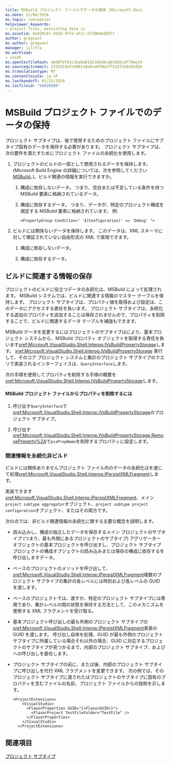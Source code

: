 ```yaml
---
title: MSBuild プロジェクト ファイルでデータの保持 |Microsoft Docs
ms.date: 11/04/2016
ms.topic: conceptual
helpviewer_keywords:
- project files, persisting data in
ms.assetid: 6a920cb7-453d-4ffd-af1c-6f3084bd03f7
author: gregvanl
ms.author: gregvanl
manager: jillfra
ms.workload:
- vssdk
ms.openlocfilehash: ebd8fef41c1ba8a81d116bddca61026cdf79ee24
ms.sourcegitcommit: 2193323efc608118e0ce6f6b2ff532f158245d56
ms.translationtype: MT
ms.contentlocale: ja-JP
ms.lasthandoff: 01/25/2019
ms.locfileid: "54929206"
---
```

# <a name="persisting-data-in-the-msbuild-project-file"></a>MSBuild プロジェクト ファイルでのデータの保持
プロジェクト サブタイプは、後で使用するためのプロジェクト ファイルにサブタイプ固有のデータを保持する必要があります。 プロジェクト サブタイプは、次の要件を満たすためにプロジェクト ファイルの永続化を使用します。  
  
1.  プロジェクトのビルドの一部として使用されるデータを保持します。 (Microsoft Build Engine の詳細については、次を参照してください[MSBuild](../../msbuild/msbuild.md)。)。ビルド関連の情報を実行できますか。  
  
    1.  構成に依存しないデータ。 つまり、空白または不足している条件を持つ MSBuild 要素に格納されているデータ。  
  
    2.  構成に依存するデータ。 つまり、データが、特定のプロジェクト構成を規定する MSBuild 要素に格納されています。 例:  
  
        ```  
        <PropertyGroup Condition=" '$(Configuration)' == 'Debug' ">  
        ```  
  
2.  ビルドには関係ないデータを保持します。 このデータは、XML スキーマに対して検証されていない自由形式の XML で表現できます。  
  
    1.  構成に依存しないデータ。  
  
    2.  構成に依存するデータ。  
  
## <a name="persisting-build-related-information"></a>ビルドに関連する情報の保存  
 プロジェクトのビルドに役立つデータの永続化は、MSBuild によって処理されます。 MSBuild システムでは、ビルドに関連する情報のマスター テーブルを保持します。 プロジェクト サブタイプは、プロパティ値を取得および設定は、このデータにアクセスする責任を負います。 プロジェクト サブタイプは、永続化する追加のプロパティを追加することは保存されませんので、プロパティを削除することで、ビルドに関連するデータ テーブルを補強もできます。  
  
 MSBuild データを変更するにはプロジェクトのサブタイプはにより、基本プロジェクト システムから、MSBuild プロパティ オブジェクトを取得する責任を負います<xref:Microsoft.VisualStudio.Shell.Interop.IVsBuildPropertyStorage>します。 <xref:Microsoft.VisualStudio.Shell.Interop.IVsBuildPropertyStorage> 実行して、そのコア プロジェクト システムと集計のプロジェクト サブタイプのクエリで実装されるインターフェイスは、`QueryInterface`します。  
  
 次の手順を使用してプロパティを削除する手順の概要を<xref:Microsoft.VisualStudio.Shell.Interop.IVsBuildPropertyStorage>します。  
  
#### <a name="to-remove-a-property-from-an-msbuild-project-file"></a>MSBuild プロジェクト ファイルからプロパティを削除するには  
  
1.  呼び出す`QueryInterface`で<xref:Microsoft.VisualStudio.Shell.Interop.IVsBuildPropertyStorage>のプロジェクト サブタイプ。  
  
2.  呼び出す<xref:Microsoft.VisualStudio.Shell.Interop.IVsBuildPropertyStorage.RemoveProperty%2A>で`pszPropName`を削除するプロパティに設定します。  
  
### <a name="persisting-non-build-related-information"></a>関連情報を永続化非ビルド  
 ビルドには関係ありませんプロジェクト ファイル内のデータの永続化はを通じて処理<xref:Microsoft.VisualStudio.Shell.Interop.IPersistXMLFragment>します。  
  
 実装できます<xref:Microsoft.VisualStudio.Shell.Interop.IPersistXMLFragment>、メイン`project subtype aggregator`オブジェクト、`project subtype project configuration`オブジェクト、またはその両方です。  
  
 次の点では、非ビルド関連情報の永続化に関する主要な概念を説明します。  
  
-   読み込みし、構成の独立したデータを保存するメイン プロジェクトのサブタイプ (つまり、最も外側にあるプロジェクトのサブタイプ) アグリゲーター オブジェクトの基本プロジェクトを呼び出すし、プロジェクト サブタイプ プロジェクトの構成オブジェクトの読み込みまたは保存の構成に依存するを呼び出しますデータ。  
  
-   ベースのプロジェクトのメソッドを呼び出して、<xref:Microsoft.VisualStudio.Shell.Interop.IPersistXMLFragment>複数のプロジェクト サブタイプの集計の各レベルには時刻および各レベルの GUID を渡します。  
  
-   ベースのプロジェクトでは、渡すか、特定のプロジェクト サブタイプには専用であり、集計レベルの間の状態を保持する方法として、このメカニズムを使用する XML フラグメントを受け取る。  
  
-   基本プロジェクト呼び出しの最も外側のプロジェクト サブタイプの<xref:Microsoft.VisualStudio.Shell.Interop.IPersistXMLFragment>実装の GUID を渡します。 呼び出し自体を処理、GUID が最も外側のプロジェクト サブタイプに所属している場合それ以外の場合、GUID に対応するプロジェクトのサブタイプが見つかるまで、内部のプロジェクト サブタイプ、およびへの呼び出しを委任します。  
  
-   プロジェクト サブタイプの前に、または後、内部のプロジェクト サブタイプに呼び出しを代行 XML フラグメントを変更できます。 次の例では、そのプロジェクト サブタイプに渡されたはプロジェクトのサブタイプに固有のプロパティを含むファイルの名前、プロジェクト ファイルからの抜粋を示します。  
  
    ```  
    <ProjectExtensions>  
        <VisualStudio>  
          <FlavorProperties GUID="{<FlavorGUID>}">  
            <FlavorProject TestFileFolder="TestFile" />  
          </FlavorProperties>  
        </VisualStudio>  
      </ProjectExtensions>  
    ```  
  
## <a name="see-also"></a>関連項目  
 [プロジェクト サブタイプ](../../extensibility/internals/project-subtypes.md)